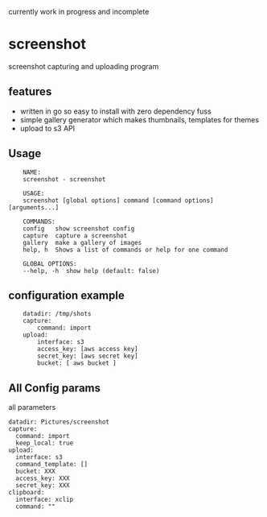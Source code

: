 currently work in progress and incomplete

screenshot
=============

screenshot capturing and uploading program

features
-------------
- written in go so easy to install with zero dependency fuss
- simple gallery generator which makes thumbnails, templates for themes
- upload to s3 API

Usage
-------------
        NAME:
        screenshot - screenshot

        USAGE:
        screenshot [global options] command [command options] [arguments...]

        COMMANDS:
        config   show screenshot config
        capture  capture a screenshot
        gallery  make a gallery of images
        help, h  Shows a list of commands or help for one command

        GLOBAL OPTIONS:
        --help, -h  show help (default: false)
   
configuration example
---------------------------------

        datadir: /tmp/shots
        capture:
            command: import
        upload:
            interface: s3
            access_key: [aws access key]
            secret_key: [aws secret key]
            bucket: [ aws bucket ]


All Config params
--------------------------

all parameters

    datadir: Pictures/screenshot
    capture:
      command: import
      keep_local: true
    upload:
      interface: s3
      command_template: []
      bucket: XXX
      access_key: XXX
      secret_key: XXX
    clipboard:
      interface: xclip
      command: ""

